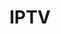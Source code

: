 ---
title: IPTV
crosslinks:
- IPTVReviews
- iptvgta
- EPICStream
- PeaceCountryIPTV
- IPTVBoss
- RipperIPTV
- Addons4Kodi
- SmoothStreamsTV
- AceTV
- necroiptv
- rocketstreamsTV
- MovieHDLite
- IPTVFeed
- peacecountryiptv
- BoxingStreams
- rally
- cumulustv
- Vue
- kodi
- smoothstreamstv
---